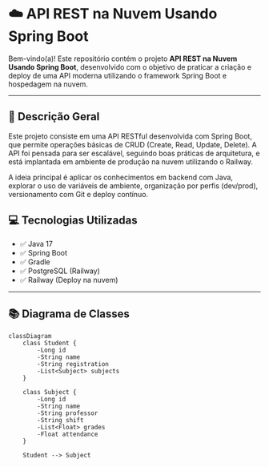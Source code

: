 # ☁️ API REST na Nuvem Usando Spring Boot

Bem-vindo(a)! Este repositório contém o projeto **API REST na Nuvem Usando Spring Boot**, desenvolvido com o objetivo de praticar a criação e deploy de uma API moderna utilizando o framework Spring Boot e hospedagem na nuvem.

---

## 📝 Descrição Geral

Este projeto consiste em uma API RESTful desenvolvida com Spring Boot, que permite operações básicas de CRUD (Create, Read, Update, Delete). A API foi pensada para ser escalável, seguindo boas práticas de arquitetura, e está implantada em ambiente de produção na nuvem utilizando o Railway.

A ideia principal é aplicar os conhecimentos em backend com Java, explorar o uso de variáveis de ambiente, organização por perfis (dev/prod), versionamento com Git e deploy contínuo.

## 💻 Tecnologias Utilizadas

- ✅ Java 17  
- ✅ Spring Boot  
- ✅ Gradle  
- ✅ PostgreSQL (Railway)  
- ✅ Railway (Deploy na nuvem)

---

## 📚 Diagrama de Classes


```mermaid
classDiagram
    class Student {
        -Long id
        -String name
        -String registration
        -List<Subject> subjects
    }

    class Subject {
        -Long id
        -String name
        -String professor
        -String shift
        -List<Float> grades
        -Float attendance
    }

    Student --> Subject
```
